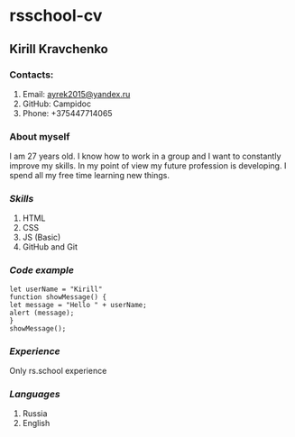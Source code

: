 # rsschool-cv

## **Kirill Kravchenko**

### Contacts:

1. Email: ayrek2015@yandex.ru
2. GitHub: Campidoc
3. Phone: +375447714065

### About myself

I am 27 years old. I know how to work in a group and I want to constantly improve my skills. In my point of view my future profession is developing. I spend all my free time learning new things.

### _Skills_

1. HTML
2. CSS
3. JS (Basic)
4. GitHub and Git

### _Code example_

```
let userName = "Kirill"
function showMessage() {
let message = "Hello " + userName;
alert (message);
}
showMessage();
```

### _Experience_

Only rs.school experience

### _Languages_

1. Russia
2. English
